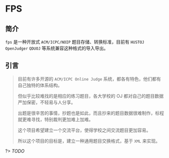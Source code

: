 # FPS

## 简介

`fps` 是一种开放式 `ACM/ICPC/NOIP` 题目存储、转换标准，目前有 `HUSTOJ` `OpenJudger` `QDUOJ` 等系统兼容这种格式的导入导出。

## 引言

> 
> 目前有许多开源的 `ACM/ICPC Online Judge` 系统，都各有特色，他们都有自己独特的体系结构。
>
> 但似乎比较难找的是相应的练习题目，各大学校的 OJ 都对自己的题目数据严加保密，不轻易与人分享。
>
> 出题是很辛苦的事情，抄题也是如此，而且抄来的题目数据很难制作，标程就更难寻找，特别裁判更加难上加难。
>
> 这个项目希望建立一个交流平台，使得学校之间交流题目更加容易。
>
> 所以这个项目的目标是，建立一种通用题目交换格式，基于 `XML` 来实现。
> 

?> *TODO*